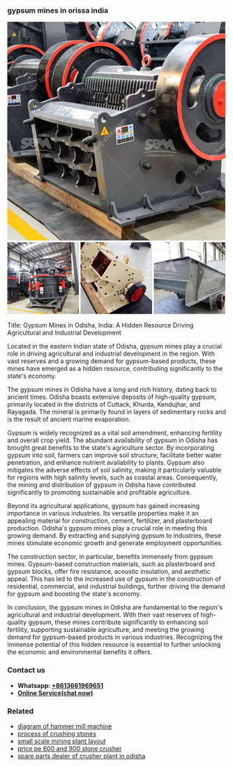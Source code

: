 <h3>gypsum mines in orissa india</h3><img src='1708497620.jpg' alt=''><p>Title: Gypsum Mines in Odisha, India: A Hidden Resource Driving Agricultural and Industrial Development</p><p>Located in the eastern Indian state of Odisha, gypsum mines play a crucial role in driving agricultural and industrial development in the region. With vast reserves and a growing demand for gypsum-based products, these mines have emerged as a hidden resource, contributing significantly to the state's economy.</p><p>The gypsum mines in Odisha have a long and rich history, dating back to ancient times. Odisha boasts extensive deposits of high-quality gypsum, primarily located in the districts of Cuttack, Khurda, Kendujhar, and Rayagada. The mineral is primarily found in layers of sedimentary rocks and is the result of ancient marine evaporation.</p><p>Gypsum is widely recognized as a vital soil amendment, enhancing fertility and overall crop yield. The abundant availability of gypsum in Odisha has brought great benefits to the state's agriculture sector. By incorporating gypsum into soil, farmers can improve soil structure, facilitate better water penetration, and enhance nutrient availability to plants. Gypsum also mitigates the adverse effects of soil salinity, making it particularly valuable for regions with high salinity levels, such as coastal areas. Consequently, the mining and distribution of gypsum in Odisha have contributed significantly to promoting sustainable and profitable agriculture.</p><p>Beyond its agricultural applications, gypsum has gained increasing importance in various industries. Its versatile properties make it an appealing material for construction, cement, fertilizer, and plasterboard production. Odisha's gypsum mines play a crucial role in meeting this growing demand. By extracting and supplying gypsum to industries, these mines stimulate economic growth and generate employment opportunities.</p><p>The construction sector, in particular, benefits immensely from gypsum mines. Gypsum-based construction materials, such as plasterboard and gypsum blocks, offer fire resistance, acoustic insulation, and aesthetic appeal. This has led to the increased use of gypsum in the construction of residential, commercial, and industrial buildings, further driving the demand for gypsum and boosting the state's economy.</p><p>In conclusion, the gypsum mines in Odisha are fundamental to the region's agricultural and industrial development. With their vast reserves of high-quality gypsum, these mines contribute significantly to enhancing soil fertility, supporting sustainable agriculture, and meeting the growing demand for gypsum-based products in various industries. Recognizing the immense potential of this hidden resource is essential to further unlocking the economic and environmental benefits it offers.</p><h3>Contact us</h3><ul><li><strong>Whatsapp:&nbsp;<a href="https://wa.me/8613661969651">+8613661969651</a></strong></li><li><a href="https://swt.shibang-china.com/?git&amp;zhl&amp;gypsum mines in orissa india"><strong>Online Service(chat now)</strong></a></li></ul><h3>Related</h3><ul><li><a href='diagram of hammer mill machine.md'>diagram of hammer mill machine</a></li><li><a href='process of crushing stones.md'>process of crushing stones</a></li><li><a href='small scale mining plant layout.md'>small scale mining plant layout</a></li><li><a href='price pe 600 and 900 stone crusher.md'>price pe 600 and 900 stone crusher</a></li><li><a href='spare parts dealer of crusher plant in odisha.md'>spare parts dealer of crusher plant in odisha</a></li></ul>
